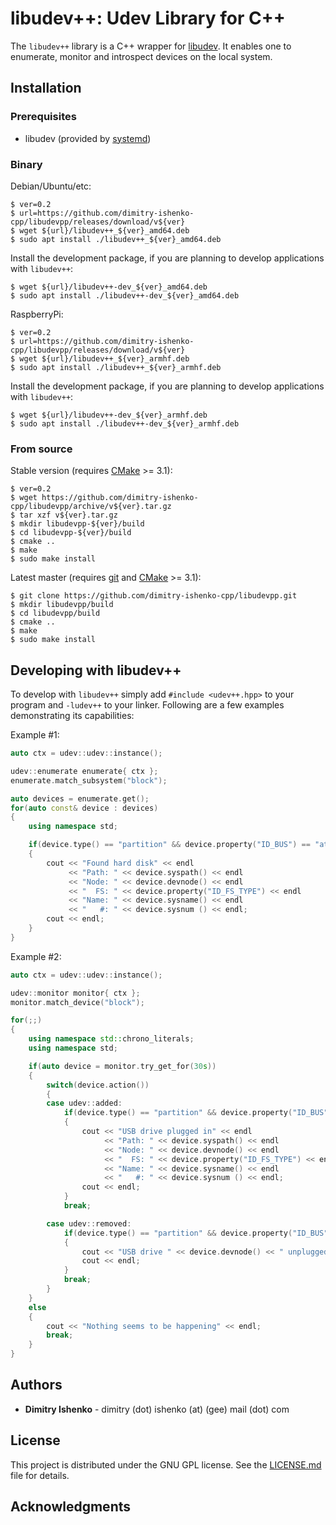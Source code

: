# libudev++: Udev Library for C++

The `libudev++` library is a C++ wrapper for
[libudev](https://www.freedesktop.org/software/systemd/man/libudev.html).
It enables one to enumerate, monitor and introspect devices on the local system.

## Installation

### Prerequisites

* libudev (provided by [systemd](https://www.freedesktop.org/wiki/Software/systemd/))

### Binary

Debian/Ubuntu/etc:

```console
$ ver=0.2
$ url=https://github.com/dimitry-ishenko-cpp/libudevpp/releases/download/v${ver}
$ wget ${url}/libudev++_${ver}_amd64.deb
$ sudo apt install ./libudev++_${ver}_amd64.deb
```

Install the development package, if you are planning to develop applications with `libudev++`:

```console
$ wget ${url}/libudev++-dev_${ver}_amd64.deb
$ sudo apt install ./libudev++-dev_${ver}_amd64.deb
```

RaspberryPi:

```console
$ ver=0.2
$ url=https://github.com/dimitry-ishenko-cpp/libudevpp/releases/download/v${ver}
$ wget ${url}/libudev++_${ver}_armhf.deb
$ sudo apt install ./libudev++_${ver}_armhf.deb
```

Install the development package, if you are planning to develop applications with `libudev++`:

```console
$ wget ${url}/libudev++-dev_${ver}_armhf.deb
$ sudo apt install ./libudev++-dev_${ver}_armhf.deb
```

### From source

Stable version (requires [CMake](https://cmake.org/) >= 3.1):

```console
$ ver=0.2
$ wget https://github.com/dimitry-ishenko-cpp/libudevpp/archive/v${ver}.tar.gz
$ tar xzf v${ver}.tar.gz
$ mkdir libudevpp-${ver}/build
$ cd libudevpp-${ver}/build
$ cmake ..
$ make
$ sudo make install
```

Latest master (requires [git](https://git-scm.com/) and [CMake](https://cmake.org/) >= 3.1):

```console
$ git clone https://github.com/dimitry-ishenko-cpp/libudevpp.git
$ mkdir libudevpp/build
$ cd libudevpp/build
$ cmake ..
$ make
$ sudo make install
```

## Developing with libudev++

To develop with `libudev++` simply add `#include <udev++.hpp>` to your program
and `-ludev++` to your linker. Following are a few examples demonstrating its
capabilities:

Example #1:

```cpp
auto ctx = udev::udev::instance();

udev::enumerate enumerate{ ctx };
enumerate.match_subsystem("block");

auto devices = enumerate.get();
for(auto const& device : devices)
{
    using namespace std;

    if(device.type() == "partition" && device.property("ID_BUS") == "ata")
    {
        cout << "Found hard disk" << endl
             << "Path: " << device.syspath() << endl
             << "Node: " << device.devnode() << endl
             << "  FS: " << device.property("ID_FS_TYPE") << endl
             << "Name: " << device.sysname() << endl
             << "   #: " << device.sysnum () << endl;
        cout << endl;
    }
}
```

Example #2:
```cpp
auto ctx = udev::udev::instance();

udev::monitor monitor{ ctx };
monitor.match_device("block");

for(;;)
{
    using namespace std::chrono_literals;
    using namespace std;

    if(auto device = monitor.try_get_for(30s))
    {
        switch(device.action())
        {
        case udev::added:
            if(device.type() == "partition" && device.property("ID_BUS") == "usb")
            {
                cout << "USB drive plugged in" << endl
                     << "Path: " << device.syspath() << endl
                     << "Node: " << device.devnode() << endl
                     << "  FS: " << device.property("ID_FS_TYPE") << endl
                     << "Name: " << device.sysname() << endl
                     << "   #: " << device.sysnum () << endl;
                cout << endl;
            }
            break;

        case udev::removed:
            if(device.type() == "partition" && device.property("ID_BUS") == "usb")
            {
                cout << "USB drive " << device.devnode() << " unplugged" << endl;
                cout << endl;
            }
            break;
        }
    }
    else
    {
        cout << "Nothing seems to be happening" << endl;
        break;
    }
}
```

## Authors

* **Dimitry Ishenko** - dimitry (dot) ishenko (at) (gee) mail (dot) com

## License

This project is distributed under the GNU GPL license. See the
[LICENSE.md](LICENSE.md) file for details.

## Acknowledgments
